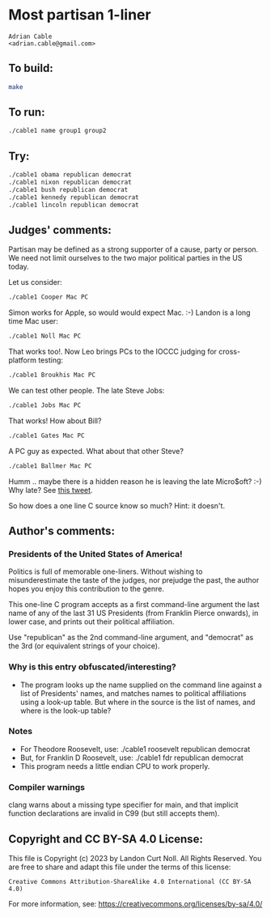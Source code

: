 # Most partisan 1-liner

    Adrian Cable  
    <adrian.cable@gmail.com>  

## To build:

```sh
make
```

## To run:

```sh
./cable1 name group1 group2
```

## Try:

```sh
./cable1 obama republican democrat
./cable1 nixon republican democrat
./cable1 bush republican democrat
./cable1 kennedy republican democrat
./cable1 lincoln republican democrat
```

## Judges' comments:

Partisan may be defined as a strong supporter of a cause, party or person.
We need not limit ourselves to the two major political parties in the US today.

Let us consider:

```sh
./cable1 Cooper Mac PC
```

Simon works for Apple, so would would expect Mac.  :-)
Landon is a long time Mac user:

```sh
./cable1 Noll Mac PC
```

That works too!.  Now Leo brings PCs to the IOCCC judging for cross-platform
testing:

```sh
./cable1 Broukhis Mac PC
```

We can test other people.  The late Steve Jobs:

```sh
./cable1 Jobs Mac PC
```

That works!  How about Bill?

```sh
./cable1 Gates Mac PC
```

A PC guy as expected.  What about that other Steve?

```sh
./cable1 Ballmer Mac PC
```

Humm .. maybe there is a hidden reason he is leaving the late Micro$oft? :-)
Why late?  See [this tweet](https://twitter.com/landonnoll/status/401582967123742720).

So how does a one line C source know so much?  Hint: it doesn't.

## Author's comments:

### Presidents of the United States of America!

Politics is full of memorable one-liners. Without wishing to misunderestimate the taste of the judges, nor prejudge the past, the author hopes you enjoy this contribution to the genre.

This one-line C program accepts as a first command-line argument the last name of any of the last 31 US Presidents (from Franklin Pierce onwards), in lower case, and prints out their political affiliation.

Use "republican" as the 2nd command-line argument, and "democrat" as the 3rd (or equivalent strings of your choice).

### Why is this entry obfuscated/interesting?

- The program looks up the name supplied on the command line against a list of Presidents' names, and matches names to political affiliations using a look-up table. But where in the source is the list of names, and where is the look-up table?

### Notes

- For Theodore Roosevelt, use: ./cable1 roosevelt republican democrat
- But, for Franklin D Roosevelt, use: ./cable1 fdr republican democrat
- This program needs a little endian CPU to work properly.

### Compiler warnings

clang warns about a missing type specifier for main, and that implicit function declarations are invalid in C99 (but still accepts them).

## Copyright and CC BY-SA 4.0 License:

This file is Copyright (c) 2023 by Landon Curt Noll.  All Rights Reserved.
You are free to share and adapt this file under the terms of this license:

    Creative Commons Attribution-ShareAlike 4.0 International (CC BY-SA 4.0)

For more information, see: https://creativecommons.org/licenses/by-sa/4.0/
